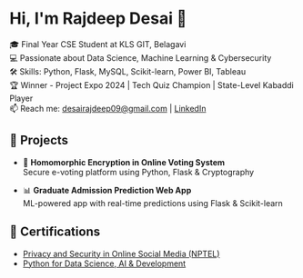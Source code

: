 # Hi, I'm Rajdeep Desai 👋

🎓 Final Year CSE Student at KLS GIT, Belagavi  
💻 Passionate about Data Science, Machine Learning & Cybersecurity  
🛠️ Skills: Python, Flask, MySQL, Scikit-learn, Power BI, Tableau  
🏆 Winner - Project Expo 2024 | Tech Quiz Champion | State-Level Kabaddi Player  
📫 Reach me: desairajdeep09@gmail.com | [LinkedIn](https://www.linkedin.com/in/rajdeep-desai-625616262/)

## 🔧 Projects
- 🔐 **Homomorphic Encryption in Online Voting System**  
  Secure e-voting platform using Python, Flask & Cryptography

- 📊 **Graduate Admission Prediction Web App**  
  ML-powered app with real-time predictions using Flask & Scikit-learn

## 📜 Certifications
- [Privacy and Security in Online Social Media (NPTEL)](https://www.coursera.org/account/accomplishments/verify/FIZU2ARQJDDL)
- [Python for Data Science, AI & Development](https://coursera.org/share/b1e7530de4e5cc4f2bb84940d5b8214a)

